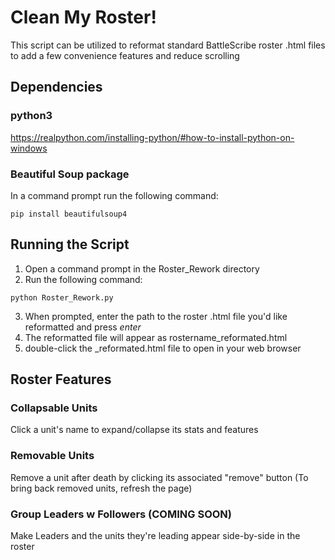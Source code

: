 # Clean My Roster!
This script can be utilized to reformat standard BattleScribe roster .html files to add a few convenience features and reduce scrolling

## Dependencies

### python3
https://realpython.com/installing-python/#how-to-install-python-on-windows

### Beautiful Soup package
In a command prompt run the following command:
```
pip install beautifulsoup4 
```

## Running the Script

1. Open a command prompt in the Roster_Rework directory
2. Run the following command:
```
python Roster_Rework.py
```
3. When prompted, enter the path to the roster .html file you'd like reformatted and press *enter*
4. The reformatted file will appear as rostername_reformated.html
5. double-click the _reformated.html file to open in your web browser

## Roster Features

### Collapsable Units
Click a unit's name to expand/collapse its stats and features

### Removable Units
Remove a unit after death by clicking its associated "remove" button
(To bring back removed units, refresh the page)

### Group Leaders w Followers (COMING SOON)
Make Leaders and the units they're leading appear side-by-side in the roster

